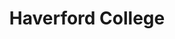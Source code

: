 ---
layout: guide
title: Haverford College
cover: /images/cover-haverford.jpg
permalink: /haverford/
lat: 40.0107249
lon: -75.3126004
zone: 2
methods:
- mode: rr
  name: Paoli-Thorndale Line
  frequency: Every 15-30 minutes
  route: Thorndale to Center City Phialdelphia
  station: Haverford Regional Rail Station
  zone: 2
  address: Haverford SEPTA Regional Rail, Haverford, PA 19041
  lat: 40.0138889
  lon: -75.2997222
  destinations:
    - Sports and Entertainment Complexes
    - Train/Bus to New York City
    - Train to Philadelphia International Airport
    - Shopping Destinations
    - Museums, Art, and Cultural Venues
- mode: bus
  name: Route 103, 105 or 106
  frequency: Every 25-60 minutes
  route: Paoli to 69th Street Station
  station: Throughout Lancaster Ave
  address: Lancaster Ave & College St, Haverford, PA
  lat: 40.0130939
  lon: -75.3014343
  destinations:
    - Shops, Restaurants, and Businesses along Lancaster Ave.
    - Paoli, Wayne, Villanova, Ardmore, Overbrook, and Upper Darby
    - NOTE - Route 103 starts from Ardmore
- mode: nhsl
  name: Norristown High Speed Line
  frequency: Every 10-20 minutes
  route: Norristown to 69th Street Station
  station: Haverford NHSL Station
  address: County Line Rd & S Bryn Mawr Ave, Bryn Mawr, PA
  lat: 40.009768
  lon: -75.3159444
  destinations:
    - Upper Darby Business District
    - Villanova University
    - Connection to Market-Frankford line at 69th Street Station
    - Connection to King of Prussia Mall at Gulph Mills Station
- mode: mfl
  name: Market-Frankford Line
  frequency: Every 10 minutes or less
  route: 69th Street Station to Frankford Station
  station: 69th Street Station
  address: 6901 Market St, Upper Darby, PA 19082
  lat: 39.9621514
  lon: -75.2595532
  bearing: 9
  destinations:
    - Transfer (switch vehicles) at 69th Street
    - The Market Frankford Line is a high speed subway/elevated line serving neighborhoods.
    - West Philadelphia, University City, Center City, Old City, and North Philadelphia.
---